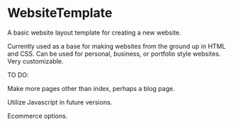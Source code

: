 # WebsiteTemplate
A basic website layout template for creating a new website.


Currently used as a base for making websites from the ground up in HTML and CSS. Can be used for personal, business, or portfolio style websites. Very customizable.


TO DO:


Make more pages other than index, perhaps a blog page.


Utilize Javascript in future versions.


Ecommerce options.
